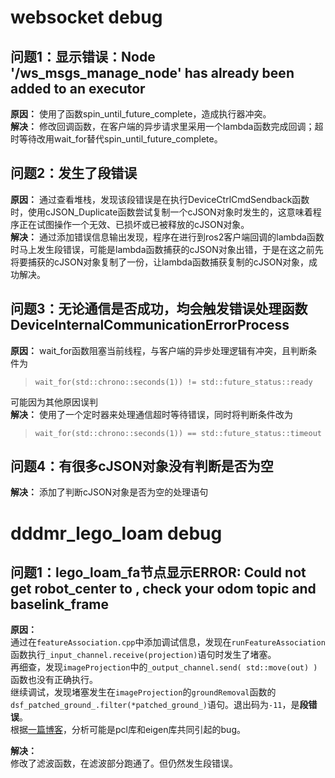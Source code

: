 # websocket debug
## 问题1：显示错误：Node '/ws_msgs_manage_node' has already been added to an executor
**原因：** 使用了函数spin_until_future_complete，造成执行器冲突。  
**解决：** 修改回调函数，在客户端的异步请求里采用一个lambda函数完成回调；超时等待改用wait_for替代spin_until_future_complete。


## 问题2：发生了段错误
**原因：** 通过查看堆栈，发现该段错误是在执行DeviceCtrlCmdSendback函数时，使用cJSON_Duplicate函数尝试复制一个cJSON对象时发生的，这意味着程序正在试图操作一个无效、已损坏或已被释放的cJSON对象。  
**解决：** 通过添加错误信息输出发现，程序在进行到ros2客户端回调的lambda函数时马上发生段错误，可能是lambda函数捕获的cJSON对象出错，于是在这之前先将要捕获的cJSON对象复制了一份，让lambda函数捕获复制的cJSON对象，成功解决。

## 问题3：无论通信是否成功，均会触发错误处理函数DeviceInternalCommunicationErrorProcess
**原因：** wait_for函数阻塞当前线程，与客户端的异步处理逻辑有冲突，且判断条件为
>`wait_for(std::chrono::seconds(1)) != std::future_status::ready`

可能因为其他原因误判  
**解决：** 使用了一个定时器来处理通信超时等待错误，同时将判断条件改为
>`wait_for(std::chrono::seconds(1)) == std::future_status::timeout`

## 问题4：有很多cJSON对象没有判断是否为空

**解决：** 添加了判断cJSON对象是否为空的处理语句


# dddmr_lego_loam debug
## 问题1：lego_loam_fa节点显示ERROR: Could not get robot_center to , check your odom topic and baselink_frame
**原因：**  
通过在`featureAssociation.cpp`中添加调试信息，发现在`runFeatureAssociation`函数执行`_input_channel.receive(projection)`语句时发生了堵塞。  
再细查，发现`imageProjection`中的`_output_channel.send( std::move(out) )`函数也没有正确执行。  
继续调试，发现堵塞发生在`imageProjection`的`groundRemoval`函数的`dsf_patched_ground_.filter(*patched_ground_)`语句。退出码为`-11`，是**段错误**。  
根据[一篇博客](https://blog.csdn.net/weixin_42325783/article/details/134369931)，分析可能是pcl库和eigen库共同引起的bug。

**解决：**  
修改了滤波函数，在滤波部分跑通了。但仍然发生段错误。